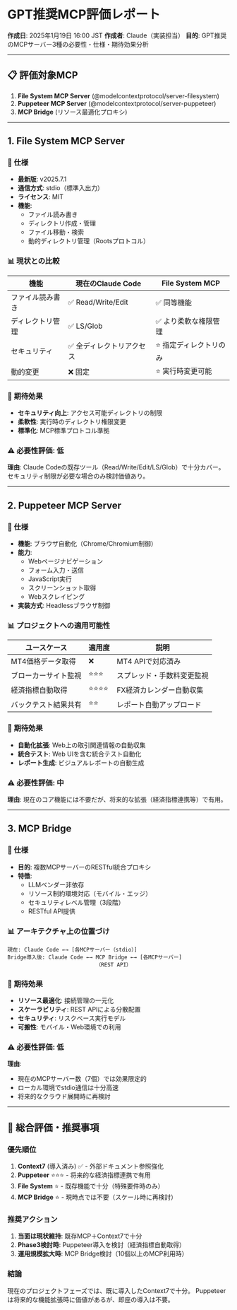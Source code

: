 # GPT推奨MCP評価レポート

**作成日**: 2025年1月19日 16:00 JST
**作成者**: Claude（実装担当）
**目的**: GPT推奨のMCPサーバー3種の必要性・仕様・期待効果分析

---

## 📋 評価対象MCP

1. **File System MCP Server** (@modelcontextprotocol/server-filesystem)
2. **Puppeteer MCP Server** (@modelcontextprotocol/server-puppeteer)
3. **MCP Bridge** (リソース最適化プロキシ)

---

## 1. File System MCP Server

### 🔧 仕様
- **最新版**: v2025.7.1
- **通信方式**: stdio（標準入出力）
- **ライセンス**: MIT
- **機能**: 
  - ファイル読み書き
  - ディレクトリ作成・管理
  - ファイル移動・検索
  - 動的ディレクトリ管理（Rootsプロトコル）

### 📊 現状との比較
| 機能 | 現在のClaude Code | File System MCP |
|------|------------------|-----------------|
| ファイル読み書き | ✅ Read/Write/Edit | ✅ 同等機能 |
| ディレクトリ管理 | ✅ LS/Glob | ✅ より柔軟な権限管理 |
| セキュリティ | ✅ 全ディレクトリアクセス | ⭐ 指定ディレクトリのみ |
| 動的変更 | ❌ 固定 | ⭐ 実行時変更可能 |

### 🎯 期待効果
- **セキュリティ向上**: アクセス可能ディレクトリの制限
- **柔軟性**: 実行時のディレクトリ権限変更
- **標準化**: MCP標準プロトコル準拠

### ⚠️ 必要性評価: **低**
**理由**: Claude Codeの既存ツール（Read/Write/Edit/LS/Glob）で十分カバー。
セキュリティ制限が必要な場合のみ検討価値あり。

---

## 2. Puppeteer MCP Server

### 🔧 仕様
- **機能**: ブラウザ自動化（Chrome/Chromium制御）
- **能力**:
  - Webページナビゲーション
  - フォーム入力・送信
  - JavaScript実行
  - スクリーンショット取得
  - Webスクレイピング
- **実装方式**: Headlessブラウザ制御

### 📊 プロジェクトへの適用可能性
| ユースケース | 適用度 | 説明 |
|------------|--------|------|
| MT4価格データ取得 | ❌ | MT4 APIで対応済み |
| ブローカーサイト監視 | ⭐⭐⭐ | スプレッド・手数料変更監視 |
| 経済指標自動取得 | ⭐⭐⭐⭐ | FX経済カレンダー自動収集 |
| バックテスト結果共有 | ⭐⭐ | レポート自動アップロード |

### 🎯 期待効果
- **自動化拡張**: Web上の取引関連情報の自動収集
- **統合テスト**: Web UIを含む統合テスト自動化
- **レポート生成**: ビジュアルレポートの自動生成

### ⚠️ 必要性評価: **中**
**理由**: 現在のコア機能には不要だが、将来的な拡張（経済指標連携等）で有用。

---

## 3. MCP Bridge

### 🔧 仕様
- **目的**: 複数MCPサーバーのRESTful統合プロキシ
- **特徴**:
  - LLMベンダー非依存
  - リソース制約環境対応（モバイル・エッジ）
  - セキュリティレベル管理（3段階）
  - RESTful API提供

### 📊 アーキテクチャ上の位置づけ
```
現在: Claude Code ←→ [各MCPサーバー（stdio）]
Bridge導入後: Claude Code ←→ MCP Bridge ←→ [各MCPサーバー]
                            （REST API）
```

### 🎯 期待効果
- **リソース最適化**: 接続管理の一元化
- **スケーラビリティ**: REST APIによる分散配置
- **セキュリティ**: リスクベース実行モデル
- **可搬性**: モバイル・Web環境での利用

### ⚠️ 必要性評価: **低**
**理由**: 
- 現在のMCPサーバー数（7個）では効果限定的
- ローカル環境でstdio通信は十分高速
- 将来的なクラウド展開時に再検討

---

## 🎯 総合評価・推奨事項

### 優先順位
1. **Context7** (導入済み) ✅ - 外部ドキュメント参照強化
2. **Puppeteer** ⭐⭐⭐ - 将来的な経済指標連携で有用
3. **File System** ⭐ - 既存機能で十分（特殊要件時のみ）
4. **MCP Bridge** ⭐ - 現時点では不要（スケール時に再検討）

### 推奨アクション
1. **当面は現状維持**: 既存MCP＋Context7で十分
2. **Phase3検討時**: Puppeteer導入を検討（経済指標自動取得）
3. **運用規模拡大時**: MCP Bridge検討（10個以上のMCP利用時）

### 結論
現在のプロジェクトフェーズでは、既に導入したContext7で十分。
Puppeteerは将来的な機能拡張時に価値があるが、即座の導入は不要。